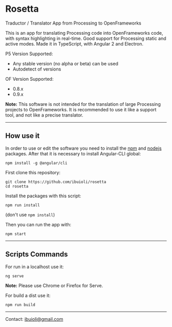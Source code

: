 # Rosetta
Traductor / Translator App from Processing to OpenFrameworks

This is an app for translating Processing code into OpenFrameworks code, with syntax highlighting in real-time. Good support for Processing static and active modes. Made it in TypeScript, with Angular 2 and Electron.

P5 Version Supported:
  * Any stable version (no alpha or beta) can be used
  * Autodetect of versions

OF Version Supported:
  * 0.8.x
  * 0.9.x

**Note:** This software is not intended for the translation of large Processing projects to OpenFrameworks. It is recommended to use it like a support tool, and not like a precise translator.

---

## How use it

In order to use or edit the software you need to install the [npm](https://www.npmjs.com/) and [nodejs](https://nodejs.org/es/) packages. After that it is necessary to install Angular-CLI global:

```
npm install -g @angular/cli
```

First clone this repository:

```
git clone https://github.com/ibuioli/rosetta
cd rosetta
```

Install the packages with this script:

```
npm run install
```
(don't use ```npm install```)

Then you can run the app with:

```
npm start
```

---

## Scripts Commands

For run in a localhost use it:

```
ng serve
```
**Note:** Please use Chrome or Firefox for Serve.

For build a dist use it:

```
npm run build
```

---
Contact: ibuioli@gmail.com
